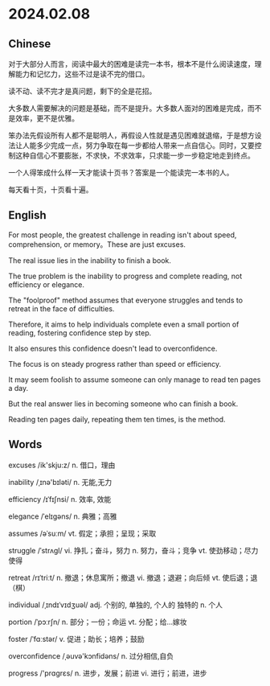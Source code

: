 # 2024.02.08

## Chinese
对于大部分人而言，阅读中最大的困难是读完一本书，根本不是什么阅读速度，理解能力和记忆力，这些不过是读不完的借口。

读不动、读不完才是真问题，剩下的全是花招。

大多数人需要解决的问题是基础，而不是提升。大多数人面对的困难是完成，而不是效率，更不是优雅。

笨办法先假设所有人都不是聪明人，再假设人性就是遇见困难就退缩，于是想方设法让人能多少完成一点，努力争取在每一步都给人带来一点自信心。同时，又要控制这种自信心不要膨胀，不求快，不求效率，只求能一步一步稳定地走到终点。

一个人得笨成什么样一天才能读十页书？答案是一个能读完一本书的人。

每天看十页，十页看十遍。
## English
For most people, the greatest challenge in reading isn't about speed, comprehension, or memory。These are just excuses.

The real issue lies in the inability to finish a book.

The true problem is the inability to progress and complete reading, not efficiency or elegance.

The "foolproof" method assumes that everyone struggles and tends to retreat in the face of difficulties.

Therefore, it aims to help individuals complete even a small portion of reading, fostering confidence step by step. 

It also ensures this confidence doesn't lead to overconfidence.

The focus is on steady progress rather than speed or efficiency.

It may seem foolish to assume someone can only manage to read ten pages a day.

But the real answer lies in becoming someone who can finish a book.

Reading ten pages daily, repeating them ten times, is the method.
## Words
excuses /ik'skju:z/
n. 借口，理由

inability /ˌɪnə'bɪləti/
n. 无能,无力

efficiency /ɪˈfɪʃnsi/
n. 效率, 效能

elegance /ˈelɪɡəns/
n. 典雅；高雅

assumes /əˈsuːm/
vt. 假定；承担；呈现；采取

struggle /ˈstrʌɡl/
vi. 挣扎；奋斗，努力
n. 努力，奋斗；竞争
vt. 使劲移动；尽力使得

retreat /rɪˈtriːt/
n. 撤退；休息寓所；撤退
vi. 撤退；退避；向后倾
vt. 使后退；退（棋）

individual /ˌɪndɪˈvɪdʒuəl/
adj. 个别的, 单独的, 个人的
独特的
n. 个人

portion /ˈpɔːrʃn/
n. 部分；一份；命运
vt. 分配；给…嫁妆

foster /ˈfɑːstər/
v. 促进；助长；培养；鼓励

overconfidence /ˌəuvə'kɔnfidəns/
n. 过分相信,自负

progress /'prɑɡrɛs/
n. 进步，发展；前进
vi. 进行；前进，进步
